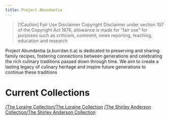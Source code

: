 ```yaml
---
title: Project Abundantia
---
```

>[!Caution] Fair Use Disclaimer 
>Copyright Disclaimer under section 107 of the Copyright Act 1976, allowance is made for "fair use" for purposes such as criticism, comment, news reporting, teaching, education and research

Project Abundantia (a.bunˈdan.ti.a) is dedicated to preserving and sharing family recipes, fostering connections between generations and celebrating the rich culinary traditions passed down through time. We aim to create a lasting legacy of culinary heritage and inspire future generations to continue these traditions
# Current Collections
[/The Loraine Collection/The Loraine Collection](/The%20Loraine%20Collection/The%20Loraine%20Collection)
[/The Shirley Anderson Collection/The Shirley Anderson Collection](/The%20Shirley%20Anderson%20Collection/The%20Shirley%20Anderson%20Collection)
